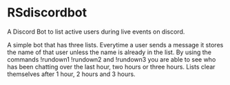 # RSdiscordbot
A Discord Bot to list active users during live events on discord.

A simple bot that has three lists.  Everytime a user sends a message it stores the name of that user unless the name is already in the list. 
By using the commands !rundown1 !rundown2 and !rundown3 you are able to see who has been chatting
over the last hour, two hours or three hours.
Lists clear themselves after 1 hour, 2 hours and 3 hours.  
